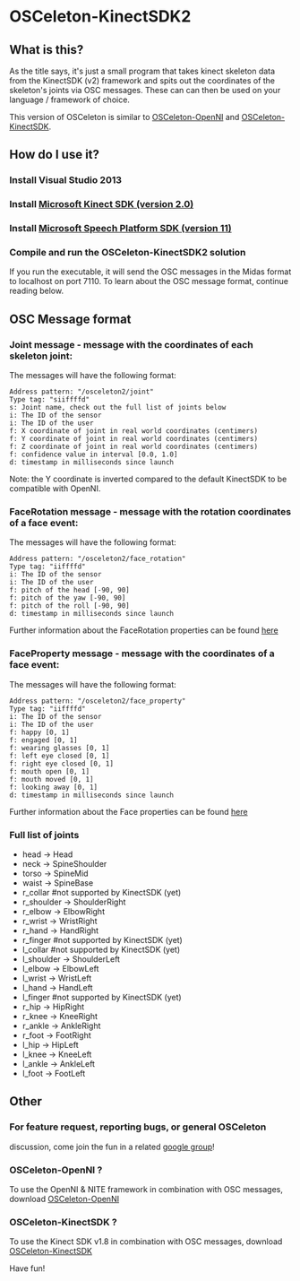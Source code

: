 OSCeleton-KinectSDK2
====================

What is this?
-------------

As the title says, it's just a small program that takes kinect
skeleton data from the KinectSDK (v2) framework and spits out the coordinates
of the skeleton's joints via OSC messages. These can can then be used
on your language / framework of choice.

This version of OSCeleton is similar to [OSCeleton-OpenNI](http://github.com/Zillode/OSCeleton-OpenNI) and [OSCeleton-KinectSDK](http://github.com/Zillode/OSCeleton-KinectSDK).

How do I use it?
----------------

### Install Visual Studio 2013
### Install [Microsoft Kinect SDK (version 2.0)](https://www.microsoft.com/en-us/download/details.aspx?id=44561)
### Install [Microsoft Speech Platform SDK (version 11)](http://www.microsoft.com/en-us/download/details.aspx?id=27226)
### Compile and run the OSCeleton-KinectSDK2 solution

If you run the executable, it will send the OSC
messages in the Midas format to localhost on port 7110.
To learn about the OSC message format, continue reading below.


OSC Message format
------------------

### Joint message - message with the coordinates of each skeleton joint:
The messages will have the following format:

    Address pattern: "/osceleton2/joint"
    Type tag: "siiffffd"
    s: Joint name, check out the full list of joints below
    i: The ID of the sensor
    i: The ID of the user
    f: X coordinate of joint in real world coordinates (centimers)
    f: Y coordinate of joint in real world coordinates (centimers)
    f: Z coordinate of joint in real world coordinates (centimers)
    f: confidence value in interval [0.0, 1.0]
	d: timestamp in milliseconds since launch

Note: the Y coordinate is inverted compared to the default KinectSDK to be compatible with OpenNI.

### FaceRotation message - message with the rotation coordinates of a face event:
The messages will have the following format:

    Address pattern: "/osceleton2/face_rotation"
    Type tag: "iiffffd"
    i: The ID of the sensor
    i: The ID of the user
    f: pitch of the head [-90, 90]
    f: pitch of the yaw [-90, 90]
    f: pitch of the roll [-90, 90]
	d: timestamp in milliseconds since launch
	
Further information about the FaceRotation properties can be found [here](https://msdn.microsoft.com/en-us/library/microsoft.kinect.face.faceframeresult.facerotationquaternion.aspx)

### FaceProperty message - message with the coordinates of a face event:
The messages will have the following format:

    Address pattern: "/osceleton2/face_property"
    Type tag: "iiffffd"
    i: The ID of the sensor
    i: The ID of the user
    f: happy [0, 1]
    f: engaged [0, 1]
    f: wearing glasses [0, 1]
    f: left eye closed [0, 1]
    f: right eye closed [0, 1]
    f: mouth open [0, 1]
    f: mouth moved [0, 1]
    f: looking away [0, 1]
	d: timestamp in milliseconds since launch

Further information about the Face properties can be found [here](https://msdn.microsoft.com/en-us/library/microsoft.kinect.face.faceproperty.aspx)


### Full list of joints

* head -> Head
* neck -> SpineShoulder
* torso -> SpineMid
* waist -> SpineBase
* r_collar #not supported by KinectSDK (yet)
* r_shoulder -> ShoulderRight
* r_elbow -> ElbowRight
* r_wrist -> WristRight
* r_hand -> HandRight
* r_finger #not supported by KinectSDK (yet)
* l_collar #not supported by KinectSDK (yet)
* l_shoulder -> ShoulderLeft
* l_elbow -> ElbowLeft
* l_wrist -> WristLeft
* l_hand -> HandLeft
* l_finger #not supported by KinectSDK (yet)
* r_hip -> HipRight
* r_knee -> KneeRight
* r_ankle -> AnkleRight
* r_foot -> FootRight
* l_hip -> HipLeft
* l_knee -> KneeLeft
* l_ankle -> AnkleLeft
* l_foot -> FootLeft


Other
-----
### For feature request, reporting bugs, or general OSCeleton 
discussion, come join the fun in a related [google group](http://groups.google.com/group/osceleton)!

### OSCeleton-OpenNI ?
To use the OpenNI & NITE framework in combination with OSC messages, download [OSCeleton-OpenNI](https://github.com/Zillode/OSCeleton-OpenNI)

### OSCeleton-KinectSDK ?
To use the Kinect SDK v1.8 in combination with OSC messages, download [OSCeleton-KinectSDK](https://github.com/Zillode/OSCeleton-KinectSDK)

Have fun!


